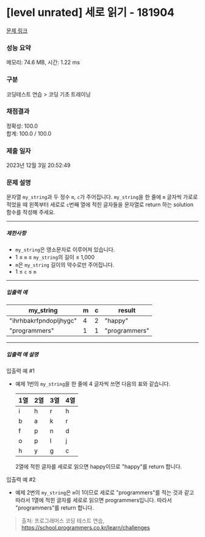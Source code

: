 # [level unrated] 세로 읽기 - 181904 

[문제 링크](https://school.programmers.co.kr/learn/courses/30/lessons/181904) 

### 성능 요약

메모리: 74.6 MB, 시간: 1.22 ms

### 구분

코딩테스트 연습 > 코딩 기초 트레이닝

### 채점결과

정확성: 100.0<br/>합계: 100.0 / 100.0

### 제출 일자

2023년 12월 3일 20:52:49

### 문제 설명

<p>문자열 <code>my_string</code>과 두 정수 <code>m</code>, <code>c</code>가 주어집니다. <code>my_string</code>을 한 줄에 <code>m</code> 글자씩 가로로 적었을 때 왼쪽부터 세로로 <code>c</code>번째 열에 적힌 글자들을 문자열로 return 하는 solution 함수를 작성해 주세요.</p>

<hr>

<h5>제한사항</h5>

<ul>
<li><code>my_string</code>은 영소문자로 이루어져 있습니다.</li>
<li>1 ≤ <code>m</code> ≤ <code>my_string</code>의 길이 ≤ 1,000</li>
<li><code>m</code>은 <code>my_string</code> 길이의 약수로만 주어집니다.</li>
<li>1 ≤ <code>c</code> ≤ <code>m</code></li>
</ul>

<hr>

<h5>입출력 예</h5>
<table class="table">
        <thead><tr>
<th>my_string</th>
<th>m</th>
<th>c</th>
<th>result</th>
</tr>
</thead>
        <tbody><tr>
<td>"ihrhbakrfpndopljhygc"</td>
<td>4</td>
<td>2</td>
<td>"happy"</td>
</tr>
<tr>
<td>"programmers"</td>
<td>1</td>
<td>1</td>
<td>"programmers"</td>
</tr>
</tbody>
      </table>
<hr>

<h5>입출력 예 설명</h5>

<p>입출력 예 #1</p>

<ul>
<li><p>예제 1번의 <code>my_string</code>을 한 줄에 4 글자씩 쓰면 다음의 표와 같습니다.</p>
<table class="table">
        <thead><tr>
<th>1열</th>
<th>2열</th>
<th>3열</th>
<th>4열</th>
</tr>
</thead>
        <tbody><tr>
<td>i</td>
<td>h</td>
<td>r</td>
<td>h</td>
</tr>
<tr>
<td>b</td>
<td>a</td>
<td>k</td>
<td>r</td>
</tr>
<tr>
<td>f</td>
<td>p</td>
<td>n</td>
<td>d</td>
</tr>
<tr>
<td>o</td>
<td>p</td>
<td>l</td>
<td>j</td>
</tr>
<tr>
<td>h</td>
<td>y</td>
<td>g</td>
<td>c</td>
</tr>
</tbody>
      </table>
<p>2열에 적힌 글자를 세로로 읽으면 happy이므로 "happy"를 return 합니다.</p></li>
</ul>

<p>입출력 예 #2</p>

<ul>
<li>예제 2번의 <code>my_string</code>은 <code>m</code>이 1이므로 세로로 "programmers"를 적는 것과 같고 따라서 1열에 적힌 글자를 세로로 읽으면 programmers입니다. 따라서 "programmers"를 return 합니다.</li>
</ul>


> 출처: 프로그래머스 코딩 테스트 연습, https://school.programmers.co.kr/learn/challenges